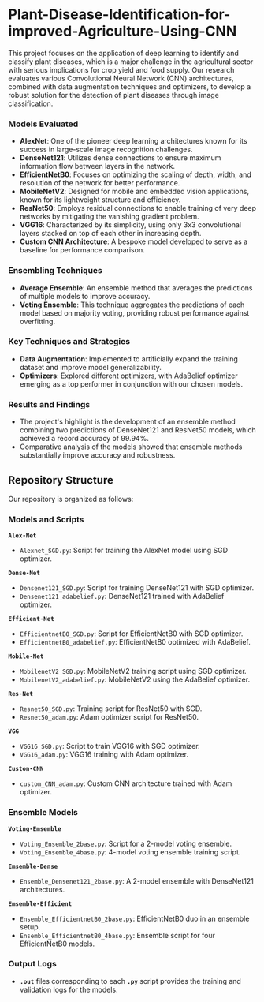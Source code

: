 # Plant-Disease-Identification-for-improved-Agriculture-Using-CNN

This project focuses on the application of deep learning to identify and classify plant diseases, which is a major challenge in the agricultural sector with serious implications for crop yield and food supply. Our research evaluates various Convolutional Neural Network (CNN) architectures, combined with data augmentation techniques and optimizers, to develop a robust solution for the detection of plant diseases through image classification.

### ****Models Evaluated****

- **AlexNet**: One of the pioneer deep learning architectures known for its success in large-scale image recognition challenges.
- **DenseNet121**: Utilizes dense connections to ensure maximum information flow between layers in the network.
- **EfficientNetB0**: Focuses on optimizing the scaling of depth, width, and resolution of the network for better performance.
- **MobileNetV2**: Designed for mobile and embedded vision applications, known for its lightweight structure and efficiency.
- **ResNet50**: Employs residual connections to enable training of very deep networks by mitigating the vanishing gradient problem.
- **VGG16**: Characterized by its simplicity, using only 3x3 convolutional layers stacked on top of each other in increasing depth.
- **Custom CNN Architecture**: A bespoke model developed to serve as a baseline for performance comparison.

### **Ensembling Techniques**

- **Average Ensemble**: An ensemble method that averages the predictions of multiple models to improve accuracy.
- **Voting Ensemble**: This technique aggregates the predictions of each model based on majority voting, providing robust performance against overfitting.

### **Key Techniques and Strategies**

- **Data Augmentation**: Implemented to artificially expand the training dataset and improve model generalizability.
- **Optimizers**: Explored different optimizers, with AdaBelief optimizer emerging as a top performer in conjunction with our chosen models.

### ****Results and Findings****

- The project's highlight is the development of an ensemble method combining two predictions of  DenseNet121 and ResNet50 models, which achieved a record accuracy of 99.94%.
- Comparative analysis of the models showed that ensemble methods substantially improve accuracy and robustness.

## **Repository Structure**

Our repository is organized as follows:

### **Models and Scripts**

**`Alex-Net`**
- `Alexnet_SGD.py`: Script for training the AlexNet model using SGD optimizer.

**`Dense-Net`**
- `Densenet121_SGD.py`: Script for training DenseNet121 with SGD optimizer.
- `Densenet121_adabelief.py`: DenseNet121 trained with AdaBelief optimizer.

**`Efficient-Net`**
- `EfficientnetB0_SGD.py`: Script for EfficientNetB0 with SGD optimizer.
- `EfficientnetB0_adabelief.py`: EfficientNetB0 optimized with AdaBelief.

**`Mobile-Net`**
- `MobilenetV2_SGD.py`: MobileNetV2 training script using SGD optimizer.
- `MobilenetV2_adabelief.py`: MobileNetV2 using the AdaBelief optimizer.

**`Res-Net`**
- `Resnet50_SGD.py`: Training script for ResNet50 with SGD.
- `Resnet50_adam.py`: Adam optimizer script for ResNet50.

**`VGG`**
- `VGG16_SGD.py`: Script to train VGG16 with SGD optimizer.
- `VGG16_adam.py`: VGG16 training with Adam optimizer.

**`Custon-CNN`**
- `custom_CNN_adam.py`: Custom CNN architecture trained with Adam optimizer.

### **Ensemble Models**

**`Voting-Emsemble`**
- `Voting_Ensemble_2base.py`: Script for a 2-model voting ensemble.
- `Voting_Ensemble_4base.py`: 4-model voting ensemble training script.

**`Emsemble-Dense`**
- `Ensemble_Densenet121_2base.py`: A 2-model ensemble with DenseNet121 architectures.

**`Emsemble-Efficient`**
- `Ensemble_EfficientnetB0_2base.py`: EfficientNetB0 duo in an ensemble setup.
- `Ensemble_EfficientnetB0_4base.py`: Ensemble script for four EfficientNetB0 models.

### **Output Logs**

- **`.out`** files corresponding to each **`.py`** script provides the training and validation logs for the models. 
